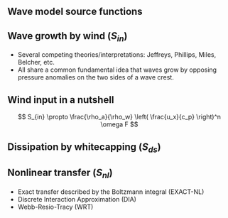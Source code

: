 <section>

## Wave model source functions
</section>


<section>

## Wave growth by wind ($S_{in}$)

* Several competing theories/interpretations: Jeffreys, Phillips, Miles, Belcher, etc.
* All share a common fundamental idea that waves grow by opposing pressure anomalies
on the two sides of a wave crest.
</section>


<section>

## Wind input in a nutshell

$$
S_{in} \propto \frac{\rho_a}{\rho_w} \left( \frac{u_x}{c_p} \right)^n \omega F
$$
</section>


<section>

## Dissipation by whitecapping ($S_{ds}$)
</section>


<section>

## Nonlinear transfer ($S_{nl}$)

* Exact transfer described by the Boltzmann integral (EXACT-NL)
* Discrete Interaction Approximation (DIA)
* Webb-Resio-Tracy (WRT)